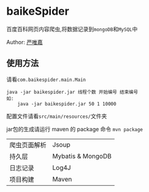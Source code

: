 # baikeSpider

百度百科网页内容爬虫,将数据记录到`mongoDB`和`MySQL`中

Author: [严唯嘉](http://www.yanweijia.cn)

## 使用方法
请看`com.baikespider.main.Main`
```shell
java -jar baikespider.jar 线程个数 开始编号 结束编号
如:
    java -jar baikespider.jar 50 1 10000
```

配置文件请看`src/main/resources/`文件夹

jar包的生成请运行 maven 的 package 命令 `mvn package`

|||
|---|---|
|爬虫页面解析|Jsoup|
|持久层|Mybatis & MongoDB|
|日志记录|Log4J|
|项目构建|Maven|